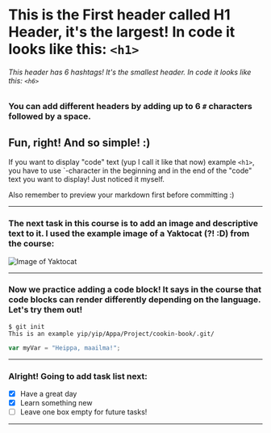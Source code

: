 # This is the First header called H1 Header, it's the largest! In code it looks like this: `<h1>`

###### This header has 6 hashtags! It's the smallest header. In code it looks like this: `<h6>`

### You can add different headers by adding up to 6 `#` characters followed by a space.

## Fun, right! And so simple! :)

If you want to display "code" text (yup I call it like that now) example `<h1>`, you have to use `-character in the beginning and in the end of the "code" text you want to display! Just noticed it myself. 

Also remember to preview your markdown first before committing :) 

---

### The next task in this course is to add an image and descriptive text to it. I used the example image of a Yaktocat (?! :D) from the course:

![Image of Yaktocat](https://octodex.github.com/images/yaktocat.png)

---

### Now we practice adding a code block! It says in the course that code blocks can render differently depending on the language. Let's try them out!

```
$ git init
This is an example yip/yip/Appa/Project/cookin-book/.git/
```
``` javascript
var myVar = "Heippa, maailma!";
```
---
### Alright! Going to add task list next:

- [x] Have a great day
- [x] Learn something new
- [ ] Leave one box empty for future tasks!

---
